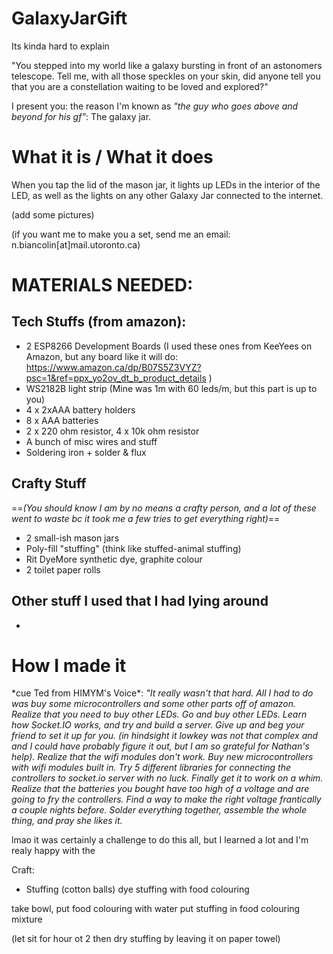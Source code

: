 # GalaxyJarGift
 Its kinda hard to explain


"You stepped into my world like a galaxy bursting in front of an astonomers telescope. Tell me, with all those speckles on your skin, did anyone tell you that you are a constellation waiting to be loved and explored?"

I present you: the reason I'm known as *"the guy who goes above and beyond for his gf"*: The galaxy jar.

# What it is / What it does

When you tap the lid of the mason jar, it lights up LEDs in the interior of the LED, as well as the lights on any other Galaxy Jar connected to the internet.

(add some pictures)

(if you want me to make you a set, send me an email: n.biancolin[at]mail.utoronto.ca)

# MATERIALS NEEDED:

## Tech Stuffs (from amazon):

- 2 ESP8266 Development Boards (I used these ones from KeeYees on Amazon, but any board like it will do: https://www.amazon.ca/dp/B07S5Z3VYZ?psc=1&ref=ppx_yo2ov_dt_b_product_details )
- WS2182B light strip (Mine was 1m with 60 leds/m, but this part is up to you)
- 4 x 2xAAA battery holders
- 8 x AAA batteries
- 2 x 220 ohm resistor, 4 x 10k ohm resistor
- A bunch of misc wires and stuff
- Soldering iron + solder & flux


## Crafty Stuff
==*(You should know I am by no means a crafty person, and a lot of these went to waste bc it took me a few tries to get everything right)*==
- 2 small-ish mason jars 
- Poly-fill "stuffing" (think like stuffed-animal stuffing)
- Rit DyeMore synthetic dye, graphite colour
- 2 toilet paper rolls

## Other stuff I used that I had lying around

- 

# How I made it

\*cue Ted from HIMYM's Voice\*: *"It really wasn't that hard. 
All I had to do was buy some microcontrollers and some other parts off of amazon. Realize that you need to buy other LEDs. Go and buy other LEDs. Learn how Socket.IO works, and try and build a server. Give up and beg your friend to set it up for you. (in hindsight it lowkey was not that complex and and I could have probably figure it out, but I am so grateful for Nathan's help). Realize that the wifi modules don't work. Buy new microcontrollers with wifi modules built in. Try 5 different libraries for connecting the controllers to socket.io server with no luck. Finally get it to work on a whim. Realize that the batteries you bought have too high of a voltage and are going to fry the controllers. Find a way to make the right voltage frantically a couple nights before. Solder everything together, assemble the whole thing, and pray she likes it.*

lmao it was certainly a challenge to do this all, but I learned a lot and I'm realy happy with the 




Craft:
- Stuffing (cotton balls)
dye stuffing with food colouring

take bowl, put food colouring with water
put stuffing in food colouring mixture

(let sit for hour ot 2 then dry stuffing by leaving it on paper towel)

